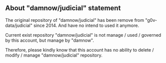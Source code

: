 About "damnow/judicial" statement
---------------------------------

The original repository of "damnow/judicial" has been remove from
"g0v-data/judicial" since 2014. And have no intend to used it anymore.

Current exist repository "damnow/judicial" is not
manage / used / governed by this account, but manage by "damnow".

Therefore, please kindly know that this account has no ability to
delete / modify / manage "damnow/judicial" repository.
